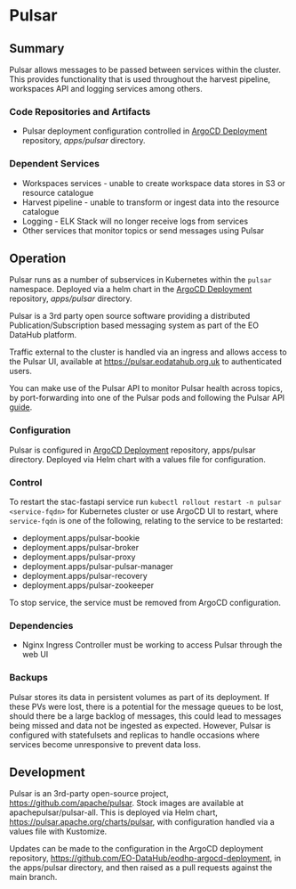 # Pulsar

## Summary

Pulsar allows messages to be passed between services within the cluster. This provides functionality that is used throughout the harvest pipeline, workspaces API and logging services among others.

### Code Repositories and Artifacts

- Pulsar deployment configuration controlled in [ArgoCD Deployment](https://github.com/EO-DataHub/eodhp-argocd-deployment) repository, _apps/pulsar_ directory.

### Dependent Services

- Workspaces services - unable to create workspace data stores in S3 or resource catalogue
- Harvest pipeline - unable to transform or ingest data into the resource catalogue
- Logging - ELK Stack will no longer receive logs from services
- Other services that monitor topics or send messages using Pulsar

## Operation

Pulsar runs as a number of subservices in Kubernetes within the `pulsar` namespace. Deployed via a helm chart in the [ArgoCD Deployment](https://github.com/EO-DataHub/eodhp-argocd-deployment) repository, _apps/pulsar_ directory.

Pulsar is a 3rd party open source software providing a distributed Publication/Subscription based messaging system as part of the EO DataHub platform.

Traffic external to the cluster is handled via an ingress and allows access to the Pulsar UI, available at https://pulsar.eodatahub.org.uk to authenticated users.

You can make use of the Pulsar API to monitor Pulsar health across topics, by port-forwarding into one of the Pulsar pods and following the Pulsar API [guide](https://pulsar.apache.org/docs/2.11.x/pulsar-api-overview/).


### Configuration

Pulsar is configured in [ArgoCD Deployment](https://github.com/EO-DataHub/eodhp-argocd-deployment) repository, apps/pulsar directory. Deployed via Helm chart with a values file for configuration.

### Control

To restart the stac-fastapi service run `kubectl rollout restart -n pulsar <service-fqdn>` for Kubernetes cluster or use ArgoCD UI to restart, where `service-fqdn` is one of the following, relating to the service to be restarted:

- deployment.apps/pulsar-bookie
- deployment.apps/pulsar-broker
- deployment.apps/pulsar-proxy
- deployment.apps/pulsar-pulsar-manager
- deployment.apps/pulsar-recovery
- deployment.apps/pulsar-zookeeper

To stop service, the service must be removed from ArgoCD configuration.

### Dependencies

- Nginx Ingress Controller must be working to access Pulsar through the web UI

### Backups

Pulsar stores its data in persistent volumes as part of its deployment. If these PVs were lost, there is a potential for the message queues to be lost, should there be a large backlog of messages, this could lead to messages being missed and data not be ingested as expected. However, Pulsar is configured with statefulsets and replicas to handle occasions where services become unresponsive to prevent data loss.

## Development

Pulsar is an 3rd-party open-source project, https://github.com/apache/pulsar. Stock images are available at apachepulsar/pulsar-all. This is deployed via Helm chart, https://pulsar.apache.org/charts/pulsar, with configuration handled via a values file with Kustomize.

Updates can be made to the configuration in the ArgoCD deployment repository, https://github.com/EO-DataHub/eodhp-argocd-deployment, in the apps/pulsar directory, and then raised as a pull requests against the main branch.